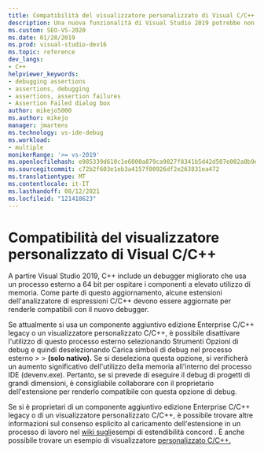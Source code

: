```yaml
---
title: Compatibilità del visualizzatore personalizzato di Visual C/C++
description: Una nuova funzionalità di Visual Studio 2019 potrebbe non essere compatibile con i componenti aggiuntivi dell'analizzatore di espressioni C/C++ legacy e i visualizzatori personalizzati. Vedi questo articolo per altri dettagli.
ms.custom: SEO-VS-2020
ms.date: 01/28/2019
ms.prod: visual-studio-dev16
ms.topic: reference
dev_langs:
- C++
helpviewer_keywords:
- debugging assertions
- assertions, debugging
- assertions, assertion failures
- Assertion Failed dialog box
author: mikejo5000
ms.author: mikejo
manager: jmartens
ms.technology: vs-ide-debug
ms.workload:
- multiple
monikerRange: '>= vs-2019'
ms.openlocfilehash: e985339d610c1e6000a879ca9027f8341b5d42d507e002a0b9e8a668888dad23
ms.sourcegitcommit: c72b2f603e1eb3a4157f00926df2e263831ea472
ms.translationtype: MT
ms.contentlocale: it-IT
ms.lasthandoff: 08/12/2021
ms.locfileid: "121418623"
---
```

# <a name="visual-cc-custom-visualizer-compatibility"></a>Compatibilità del visualizzatore personalizzato di Visual C/C++

A partire Visual Studio 2019, C++ include un debugger migliorato che usa un processo esterno a 64 bit per ospitare i componenti a elevato utilizzo di memoria. Come parte di questo aggiornamento, alcune estensioni dell'analizzatore di espressioni C/C++ devono essere aggiornate per renderle compatibili con il nuovo debugger.

Se attualmente si usa un componente aggiuntivo edizione Enterprise C/C++ legacy o un visualizzatore personalizzato C/C++, è possibile disattivare l'utilizzo di questo processo esterno selezionando Strumenti Opzioni di debug e quindi deselezionando Carica simboli di debug nel processo esterno  >    >   **(solo nativo).** Se si deseleziona questa opzione, si verificherà un aumento significativo dell'utilizzo della memoria all'interno del processo IDE (devenv.exe). Pertanto, se si prevede di eseguire il debug di progetti di grandi dimensioni, è consigliabile collaborare con il proprietario dell'estensione per renderlo compatibile con questa opzione di debug.

Se si è proprietari di un componente aggiuntivo edizione Enterprise C/C++ legacy o di un visualizzatore personalizzato C/C++, è possibile trovare altre informazioni sul consenso esplicito al caricamento dell'estensione in un processo di lavoro nel [wiki sugli](https://github.com/Microsoft/ConcordExtensibilitySamples/wiki/Worker-Process-Remoting)esempi di estendibilità concord . È anche possibile trovare un esempio di visualizzatore [personalizzato C/C++.](https://github.com/Microsoft/ConcordExtensibilitySamples/tree/master/CppCustomVisualizer)